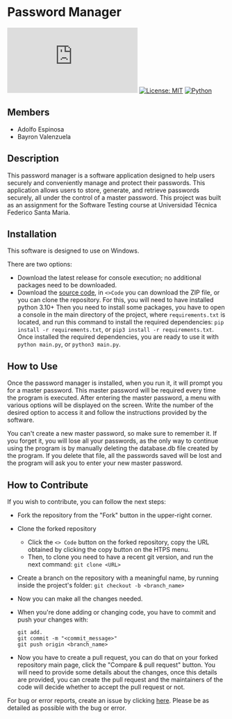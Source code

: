 # Password Manager

[![Latest release](https://badgen.net/github/release/Naereen/Strapdown.js)](https://github.com/INF331-tarea1/tarea-1/releases) [![License: MIT](https://img.shields.io/badge/License-MIT-yellow.svg)](https://opensource.org/licenses/MIT) [![Python](https://img.shields.io/badge/Python-3.10+-blue.svg)](https://www.python.org/downloads/)

## Members

- Adolfo Espinosa
- Bayron Valenzuela

## Description

This password manager is a software application designed to help users securely and conveniently manage and protect their passwords. This application allows users to store, generate, and retrieve passwords securely, all under the control of a master password. This project was built as an assignment for the Software Testing course at Universidad Técnica Federico Santa Maria.

## Installation

This software is designed to use on Windows.

There are two options:

- Download the latest release for console execution; no additional packages need to be downloaded.
- Download the [source code](https://github.com/INF331-tarea1/tarea-1), in `<>Code` you can download the ZIP file, or you can clone the repository. For this, you will need to have installed python 3.10+
  Then you need to install some packages, you have to open a console in the main directory of the project, where `requirements.txt` is located, and run this command to install the required dependencies: `pip install -r requirements.txt`, or `pip3 install -r requirements.txt`.
  Once installed the required dependencies, you are ready to use it with `python main.py`, or `python3 main.py`.

## How to Use

Once the password manager is installed, when you run it, it will prompt you for a master password. This master password will be required every time the program is executed. After entering the master password, a menu with various options will be displayed on the screen. Write the number of the desired option to access it and follow the instructions provided by the software.

You can't create a new master password, so make sure to remember it. If you forget it, you will lose all your passwords, as the only way to continue using the program is by manually deleting the database.db file created by the program. If you delete that file, all the passwords saved will be lost and the program will ask you to enter your new master password.

## How to Contribute

If you wish to contribute, you can follow the next steps:

- Fork the repository from the "Fork" button in the upper-right corner.
- Clone the forked repository
  - Click the `<> Code` button on the forked repository, copy the URL obtained by clicking the copy button on the HTPS menu.
  - Then, to clone you need to have a recent git version, and run the next command:
    `git clone <URL>`
- Create a branch on the repository with a meaningful name, by running inside the project's folder:
  `git checkout -b <branch_name>`

- Now you can make all the changes needed.
- When you're done adding or changing code, you have to commit and push your changes with:
  ```
  git add.
  git commit -m "<commit_message>"
  git push origin <branch_name>
  ```
- Now you have to create a pull request, you can do that on your forked repository main page, click the "Compare & pull request" button.
  You will need to provide some details about the changes, once this details are provided, you can create the pull request and the maintainers of the code will decide whether to accept the pull request or not.

For bug or error reports, create an issue by clicking [here](https://github.com/INF331-tarea1/tarea-1/issues/new). Please be as detailed as possible with the bug or error.
